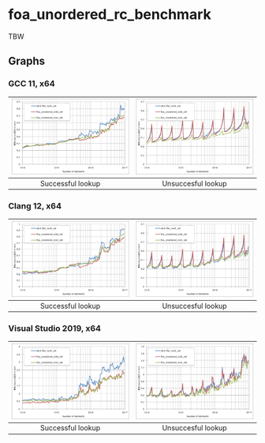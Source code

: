 # foa_unordered_rc_benchmark

TBW

## Graphs
### GCC 11, x64
|<img src="https://raw.githubusercontent.com/joaquintides/foa_unordered_rc_benchmark/master/img/gcc-x64/Scattered successful looukp.xlsx.plot.png" width="250">|<img src="https://raw.githubusercontent.com/joaquintides/foa_unordered_rc_benchmark/master/img/gcc-x64/Scattered unsuccessful looukp.xlsx.plot.png" width="250">|
|:-:|:-:|
|Successful lookup|Unsuccesful lookup|

### Clang 12, x64
|<img src="https://raw.githubusercontent.com/joaquintides/foa_unordered_rc_benchmark/master/img/clang-x64/Scattered successful looukp.xlsx.plot.png" width="250">|<img src="https://raw.githubusercontent.com/joaquintides/foa_unordered_rc_benchmark/master/img/clang-x64/Scattered unsuccessful looukp.xlsx.plot.png" width="250">|
|:-:|:-:|
|Successful lookup|Unsuccesful lookup|

### Visual Studio 2019, x64
|<img src="https://raw.githubusercontent.com/joaquintides/foa_unordered_rc_benchmark/master/img/vs-x64/Scattered successful looukp.xlsx.plot.png" width="250">|<img src="https://raw.githubusercontent.com/joaquintides/foa_unordered_rc_benchmark/master/img/vs-x64/Scattered unsuccessful looukp.xlsx.plot.png" width="250">|
|:-:|:-:|
|Successful lookup|Unsuccesful lookup|

